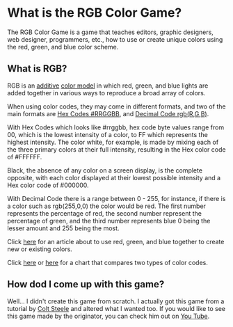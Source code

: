 # What is the RGB Color Game?
The RGB Color Game is a game that teaches editors, graphic designers, web designer, programmers, etc., how to use or create unique colors using the red, green, and blue color scheme. 

## What is RGB?
RGB is an [additive](https://en.wikipedia.org/wiki/Additive_color) [color model](https://en.wikipedia.org/wiki/Color_model) in which red, green, and blue lights are added together in various ways to reproduce a broad array of colors. 

When using color codes, they may come in different formats, and two of the main formats are [Hex Codes #RRGGBB](https://www.color-hex.com/), and [Decimal Code rgb(R,G,B)](https://www.mathsisfun.com/hexadecimal-decimal-colors.html). 

With Hex Codes which looks like #rrggbb, hex code byte values range from 00, which is the lowest intensity of a color, to FF which represents the highest intensity. The color white, for example, is made by mixing each of the three primary colors at their full intensity, resulting in the Hex color code of #FFFFFF.

Black, the absence of any color on a screen display, is the complete opposite, with each color displayed at their lowest possible intensity and a Hex color code of #000000.

With Decimal Code there is a range between 0 - 255, for instance, if there is a color such as rgb(255,0,0) the color would be red.  The first number represents the percentage of red, the second number represent the percentage of green, and the third number represents blue 0 being the lesser amount and 255 being the most.   

Click [here](https://en.wikipedia.org/wiki/RGB_color_model) for an article about to use red, green, and blue together to create new or existing colors.

Click [here](https://www.rapidtables.com/web/color/RGB_Color.html) or [here](https://flaviocopes.com/rgb-color-codes/) for a chart that compares two types of color codes. 

## How dod I come up with this game?
Well... I didn't create this game from scratch.  I actually got this game from a tutorial by [Colt Steele](https://www.udemy.com/courses/search/?src=ukw&q=Colt+Steele) and altered what I wanted too. 
If you would like to see this game made by the originator, you can check him out on [You Tube](https://www.youtube.com/channel/UCrqAGUPPMOdo0jfQ6grikZw).  